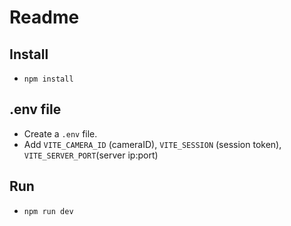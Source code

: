 # Readme

## Install

* `npm install`

## .env file

* Create a `.env` file.
* Add `VITE_CAMERA_ID` (cameraID), `VITE_SESSION` (session token), `VITE_SERVER_PORT`(server ip:port)

## Run

* `npm run dev`
